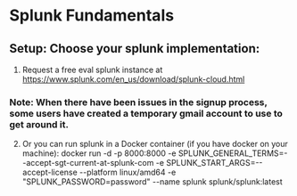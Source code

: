 # Splunk Fundamentals

## Setup: Choose your splunk implementation:
1. Request a free eval splunk instance at https://www.splunk.com/en_us/download/splunk-cloud.html

### Note: When there have been issues in the signup process, some users have created a temporary gmail account to use to get around it.

2. Or you can run splunk in a Docker container (if you have docker on your machine): docker run -d -p 8000:8000 -e SPLUNK_GENERAL_TERMS=--accept-sgt-current-at-splunk-com -e SPLUNK_START_ARGS=--accept-license --platform linux/amd64 -e "SPLUNK_PASSWORD=password" --name splunk splunk/splunk:latest 
